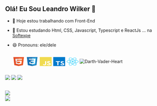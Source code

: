 ## Olá! Eu Sou Leandro Wilker 👋

- 🔭 Hoje estou trabalhando com Front-End
- 🌱 Estou estudando Html, CSS, Javascript, Typescript e ReactJs ... na <a href="https://softexpe.org.br" target="_blank" rel="noopener noreferrer">Softexpe</a>
- 😄 Pronouns: ele/dele
  <div style="display: inline_block"><br>
    <img align="center" alt="Rafa-HTML" height="30" width="40" src="https://raw.githubusercontent.com/devicons/devicon/master/icons/html5/html5-original.svg">
    <img align="center" alt="Rafa-CSS" height="30" width="40" src="https://raw.githubusercontent.com/devicons/devicon/master/icons/css3/css3-original.svg">
    <img align="center" alt="Rafa-Js" height="30" width="40" src="https://raw.githubusercontent.com/devicons/devicon/master/icons/javascript/javascript-plain.svg">
    <img align="center" alt="Rafa-Ts" height="30" width="40" src="https://raw.githubusercontent.com/devicons/devicon/master/icons/typescript/typescript-plain.svg">
    <img align="center" alt="Rafa-React" height="30" width="40" src="https://raw.githubusercontent.com/devicons/devicon/master/icons/react/react-original.svg">
    <img align="center" alt="Darth-Vader-Heart" height="150" width="147" src="https://c.tenor.com/gWY3kXb_Vn0AAAAd/tenor.gif">
    
  </div>
##
  <div> 
    <a href="https://instagram.com/leandrowilkedev" target="_blank"><img src="https://img.shields.io/badge/-Instagram-%23E4405F?style=for-the-badge&logo=instagram&logoColor=white" target="_blank"></a>
    <a href = "mailto:leandrowilker99@gmail.com"><img src="https://img.shields.io/badge/-Gmail-%23333?style=for-the-badge&logo=gmail&logoColor=white" target="_blank"></a>
    <a href="https://www.linkedin.com/in/leandro-wilke/" target="_blank"><img src="https://img.shields.io/badge/-LinkedIn-%230077B5?style=for-the-badge&logo=linkedin&logoColor=white" target="_blank"></a> 
  </div>
  
##

<div>
  <a href="https://github.com/leandrowilker/github-readme-stats">
    <img height=200 align="center" src="https://github-readme-stats.vercel.app/api?username=leandrowilker&theme=tokyonight" />
  </a>
  <br>
  <a href="https://github.com/leandrowilker/convoychat">
    <img height=200 align="center" src="https://github-readme-stats.vercel.app/api/top-langs?username=leandrowilker&layout=compact&langs_count=8&card_width=320&theme=tokyonight" />
  </a>
</div>
  
